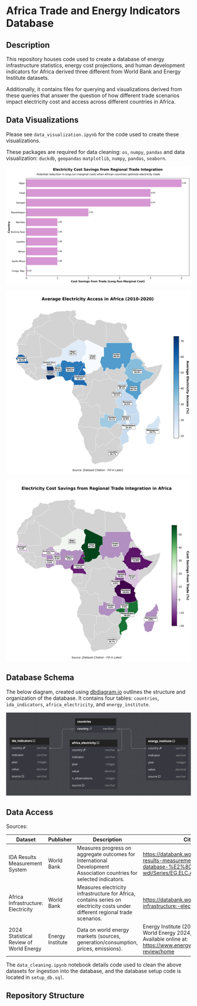 # Africa Trade and Energy Indicators Database

## Description

This repository houses code used to create a database of energy infrastructure statistics, energy cost projections, and human development indicators for Africa derived three different from World Bank and Energy Institute datasets.

Additionally, it contains files for querying and visualizations derived from these queries that answer the question of how different trade scenarios impact electricity cost and access across different countries in Africa.

## Data Visualizations

Please see `data_visualization.ipynb` for the code used to create these visualizations.

These packages are required for data cleaning: `os`, `numpy`, `pandas` and data visualization: `duckdb`, `geopandas` `matplotlib`, `numpy`, `pandas`, `seaborn`.

![Bar Chart of Projected Long Run Marginal Cost Savings by Top 10 Countries from Regional Trade Integration](figures/africa_lrmc_savings.png)

![Chloropleth Map of Africa, Colored by % Access to Electricity](figures/africa_electricity_access_map.png)

![Chloropleth Map of Africa, Colored by % Cost Savings from Regional Trade Integration](figures/africa_trade_map.png)

## Database Schema

The below diagram, created using [dbdiagram.io](https://dbdiagram.io/home) outlines the structure and organization of the database. It contains four tables: `countries`, `ida_indicators`, `africa_electricity`, and `energy_institute`.

![Entity-Relationship Diagram of Database, created using dbdiagram.io](figures/er-diagram.png)

## Data Access

Sources:

| Dataset | Publisher | Description | Citation/Link |
|---|---|---|---|
| IDA Results Measurement System | World Bank | Measures progress on aggregate outcomes for International Development Association countries for selected indicators. | https://databank.worldbank.org/source/ida-results-measurement-system,-tier-i-database-%E2%80%93-wdi/Series/EG.ELC.ACCS.ZS |
| Africa Infrastructure: Electricity | World Bank | Measures electricity infrastructure for Africa, contains series on electricity costs under different regional trade scenarios. | https://databank.worldbank.org/source/africa-infrastructure:-electricity |
| 2024 Statistical Review of World Energy | Energy Institute | Data on world energy markets (sources, generation/consumption, prices, emissions). | Energy Institute (2024), Statistical Review of World Energy 2024, Energy Institute, London. Available online at: https://www.energyinst.org/statistical-review/home |

The `data_cleaning.ipynb` notebook details code used to clean the above datasets for ingestion into the database, and the database setup code is located in `setup_db.sql`. 

## Repository Structure

